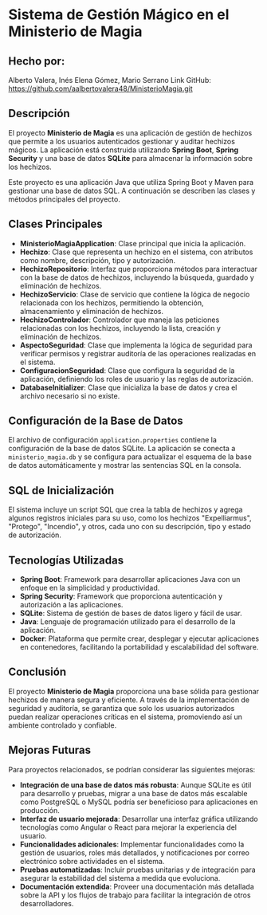 # Sistema de Gestión Mágico en el Ministerio de Magia
## Hecho por: 
Alberto Valera, Inés Elena Gómez, Mario Serrano
Link GitHub: https://github.com/aalbertovalera48/MinisterioMagia.git

## Descripción

El proyecto **Ministerio de Magia** es una aplicación de gestión de hechizos que permite a los usuarios autenticados gestionar y auditar hechizos mágicos. La aplicación está construida utilizando **Spring Boot**, **Spring Security** y una base de datos **SQLite** para almacenar la información sobre los hechizos.

Este proyecto es una aplicación Java que utiliza Spring Boot y Maven para gestionar una base de datos SQL. A continuación se describen las clases y métodos principales del proyecto.

## Clases Principales

- **MinisterioMagiaApplication**: Clase principal que inicia la aplicación.
- **Hechizo**: Clase que representa un hechizo en el sistema, con atributos como nombre, descripción, tipo y autorización.
- **HechizoRepositorio**: Interfaz que proporciona métodos para interactuar con la base de datos de hechizos, incluyendo la búsqueda, guardado y eliminación de hechizos.
- **HechizoServicio**: Clase de servicio que contiene la lógica de negocio relacionada con los hechizos, permitiendo la obtención, almacenamiento y eliminación de hechizos.
- **HechizoControlador**: Controlador que maneja las peticiones relacionadas con los hechizos, incluyendo la lista, creación y eliminación de hechizos.
- **AspectoSeguridad**: Clase que implementa la lógica de seguridad para verificar permisos y registrar auditoría de las operaciones realizadas en el sistema.
- **ConfiguracionSeguridad**: Clase que configura la seguridad de la aplicación, definiendo los roles de usuario y las reglas de autorización.
- **DatabaseInitializer**: Clase que inicializa la base de datos y crea el archivo necesario si no existe.

## Configuración de la Base de Datos

El archivo de configuración `application.properties` contiene la configuración de la base de datos SQLite. La aplicación se conecta a `ministerio_magia.db` y se configura para actualizar el esquema de la base de datos automáticamente y mostrar las sentencias SQL en la consola.

## SQL de Inicialización

El sistema incluye un script SQL que crea la tabla de hechizos y agrega algunos registros iniciales para su uso, como los hechizos "Expelliarmus", "Protego", "Incendio", y otros, cada uno con su descripción, tipo y estado de autorización.

## Tecnologías Utilizadas

- **Spring Boot**: Framework para desarrollar aplicaciones Java con un enfoque en la simplicidad y productividad.
- **Spring Security**: Framework que proporciona autenticación y autorización a las aplicaciones.
- **SQLite**: Sistema de gestión de bases de datos ligero y fácil de usar.
- **Java**: Lenguaje de programación utilizado para el desarrollo de la aplicación.
- **Docker**: Plataforma que permite crear, desplegar y ejecutar aplicaciones en contenedores, facilitando la portabilidad y escalabilidad del software.

## Conclusión

El proyecto **Ministerio de Magia** proporciona una base sólida para gestionar hechizos de manera segura y eficiente. A través de la implementación de seguridad y auditoría, se garantiza que solo los usuarios autorizados puedan realizar operaciones críticas en el sistema, promoviendo así un ambiente controlado y confiable.

## Mejoras Futuras

Para proyectos relacionados, se podrían considerar las siguientes mejoras:

- **Integración de una base de datos más robusta**: Aunque SQLite es útil para desarrollo y pruebas, migrar a una base de datos más escalable como PostgreSQL o MySQL podría ser beneficioso para aplicaciones en producción.
- **Interfaz de usuario mejorada**: Desarrollar una interfaz gráfica utilizando tecnologías como Angular o React para mejorar la experiencia del usuario.
- **Funcionalidades adicionales**: Implementar funcionalidades como la gestión de usuarios, roles más detallados, y notificaciones por correo electrónico sobre actividades en el sistema.
- **Pruebas automatizadas**: Incluir pruebas unitarias y de integración para asegurar la estabilidad del sistema a medida que evoluciona.
- **Documentación extendida**: Proveer una documentación más detallada sobre la API y los flujos de trabajo para facilitar la integración de otros desarrolladores.

